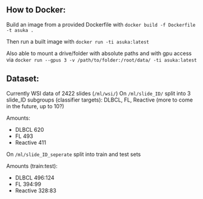 ## How to Docker:
Build an image from a provided Dockerfile with
    ```docker build -f Dockerfile -t asuka .```

Then run a built image with
    ```docker run -ti asuka:latest```

Also able to mount a drive/folder with absolute paths and with gpu access via
    ```docker run --gpus 3 -v /path/to/folder:/root/data/ -ti asuka:latest```

## Dataset:
Currently WSI data of 2422 slides (`/ml/wsi/`)
On `/ml/slide_ID/` split into 3 slide_ID subgroups (classifier targets): DLBCL, FL, Reactive (more to come in the future, up to 10?)

Amounts:
- DLBCL 620
- FL 493
- Reactive 411

On `/ml/slide_ID_seperate` split into train and test sets

Amounts (train:test):
- DLBCL 496:124
- FL 394:99
- Reactive 328:83
